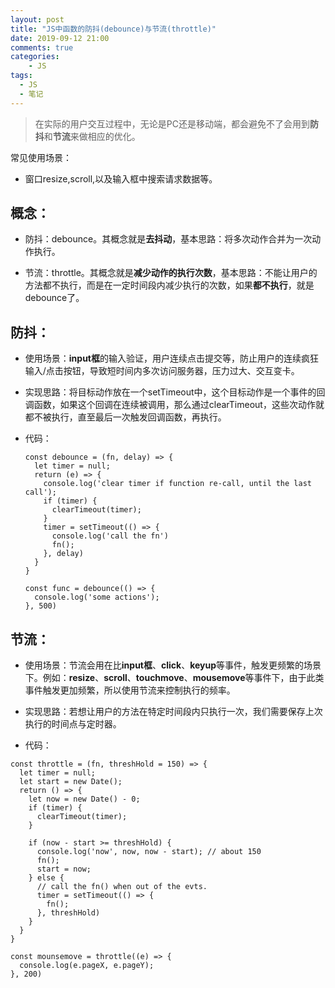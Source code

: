 ```yaml
---
layout: post
title: "JS中函数的防抖(debounce)与节流(throttle)"
date: 2019-09-12 21:00
comments: true
categories:
 	- JS
tags: 
  - JS
  - 笔记
---
```


> 在实际的用户交互过程中，无论是PC还是移动端，都会避免不了会用到**防抖**和**节流**来做相应的优化。

常见使用场景：

  - 窗口resize,scroll,以及输入框中搜索请求数据等。
  
<!-- more -->

## 概念：

  - 防抖：debounce。其概念就是**去抖动**，基本思路：将多次动作合并为一次动作执行。

  - 节流：throttle。其概念就是**减少动作的执行次数**，基本思路：不能让用户的方法都不执行，而是在一定时间段内减少执行的次数，如果**都不执行**，就是debounce了。

## 防抖：

  - 使用场景：**input框**的输入验证，用户连续点击提交等，防止用户的连续疯狂输入/点击按钮，导致短时间内多次访问服务器，压力过大、交互变卡。

  - 实现思路：将目标动作放在一个setTimeout中，这个目标动作是一个事件的回调函数，如果这个回调在连续被调用，那么通过clearTimeout，这些次动作就都不被执行，直至最后一次触发回调函数，再执行。

  - 代码：

    ```
    const debounce = (fn, delay) => {
      let timer = null;
      return (e) => {
        console.log('clear timer if function re-call, until the last call');
        if (timer) {
          clearTimeout(timer);
        }
        timer = setTimeout(() => {
          console.log('call the fn')
          fn();
        }, delay)
      }
    }

    const func = debounce(() => {
      console.log('some actions');
    }, 500)

    ```

## 节流：

  - 使用场景：节流会用在比**input框**、**click**、**keyup**等事件，触发更频繁的场景下。例如：**resize**、**scroll**、**touchmove**、**mousemove**等事件下，由于此类事件触发更加频繁，所以使用节流来控制执行的频率。

  - 实现思路：若想让用户的方法在特定时间段内只执行一次，我们需要保存上次执行的时间点与定时器。

  - 代码：

  ```
  const throttle = (fn, threshHold = 150) => {
    let timer = null;
    let start = new Date();
    return () => {
      let now = new Date() - 0;
      if (timer) {
        clearTimeout(timer);
      }

      if (now - start >= threshHold) {
        console.log('now', now, now - start); // about 150
        fn();
        start = now;
      } else {
        // call the fn() when out of the evts.
        timer = setTimeout(() => {
          fn();
        }, threshHold)
      }
    }
  }

  const mounsemove = throttle((e) => {
    console.log(e.pageX, e.pageY);
  }, 200)

  ```
  
